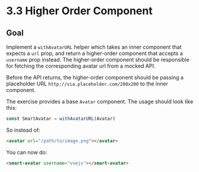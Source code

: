 # 3.3 Higher Order Component

## Goal

Implement a `withAvatarURL` helper which takes an inner component that expects a `url` prop, and return a higher-order component that accepts a `username` prop instead. The higher-order component should be responsible for fetching the corresponding avatar url from a mocked API.

Before the API returns, the higher-order component should be passing a placeholder URL `http://via.placeholder.com/200x200` to the inner component.

The exercise provides a base `Avatar` component. The usage should look like this:

``` js
const SmartAvatar = withAvatarURL(Avatar)
```

So instead of:

``` html
<avatar url="/path/to/image.png"></avatar>
```

You can now do:

``` html
<smart-avatar username="vuejs"></smart-avatar>
```
